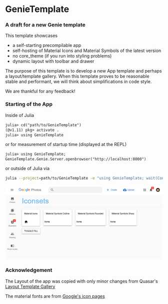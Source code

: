 # GenieTemplate

### A draft for a new Genie template

This template showcases
- a self-starting precompilable app
- self-hosting of Material Icons and Material Symbols of the latest version
- no core_theme (if you run into styling problems)
- dynamic layout with toolbar and drawer

The purpose of this template is to develop a new App template and perhaps a layout/template gallery. When this template proves to be reasonable stable and performant, we will think about simplifications in code style.

We are thankful for any feedback!

### Starting of the App

Inside of Julia
```julia-repl
julia> cd("path/to/GenieTemplate")
(@v1.11) pkg> activate .
julia> using GenieTemplate
```
or for measurement of startup time (displayed at the REPL)
```julia-repl
julia> using GenieTemplate; GenieTemplate.Genie.Server.openbrowser("http://localhost:8000")
```
or outside of Julia via
```sh
julia --project=path/to/GenieTemplate -e "using GenieTemplate; wait(Condition())"
```
![Docs](docs/GenieTemplate.png)

### Acknowledgement
The Layout of the app was copied with only minor changes from Quasar's [Layout Template Gallery](https://quasar.dev/layout/gallery/)

The material fonts are from [Google's icon pages](https://developers.google.com/fonts/docs/material_symbols)
